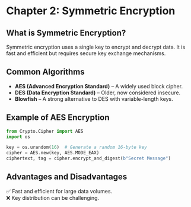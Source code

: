 # Chapter 2: Symmetric Encryption

## What is Symmetric Encryption?
Symmetric encryption uses a single key to encrypt and decrypt data. It is fast and efficient but requires secure key exchange mechanisms.

## Common Algorithms
- **AES (Advanced Encryption Standard)** – A widely used block cipher.
- **DES (Data Encryption Standard)** – Older, now considered insecure.
- **Blowfish** – A strong alternative to DES with variable-length keys.

## Example of AES Encryption
```python
from Crypto.Cipher import AES
import os

key = os.urandom(16)  # Generate a random 16-byte key
cipher = AES.new(key, AES.MODE_EAX)
ciphertext, tag = cipher.encrypt_and_digest(b"Secret Message")
```

## Advantages and Disadvantages
✅ Fast and efficient for large data volumes.  
❌ Key distribution can be challenging.